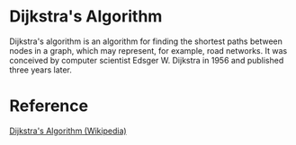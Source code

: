 # Dijkstra's Algorithm

Dijkstra's algorithm is an algorithm for finding the shortest paths between nodes in a graph, which may represent, for example, road networks. It was conceived by computer scientist Edsger W. Dijkstra in 1956 and published three years later.

# Reference

[Dijkstra's Algorithm (Wikipedia)](https://en.wikipedia.org/wiki/Dijkstra%27s_algorithm)
